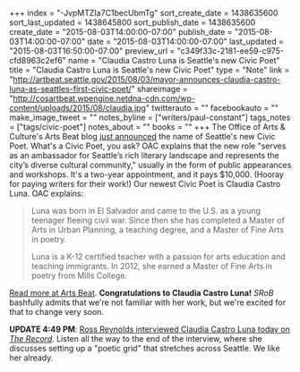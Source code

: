 +++
index = "-JvpMTZIa7C1becUbmTg"
sort_create_date = 1438635600
sort_last_updated = 1438645800
sort_publish_date = 1438635600
create_date = "2015-08-03T14:00:00-07:00"
publish_date = "2015-08-03T14:00:00-07:00"
date = "2015-08-03T14:00:00-07:00"
last_updated = "2015-08-03T16:50:00-07:00"
preview_url = "c349f33c-2181-ee59-c975-cfd8963c2ef6"
name = "Claudia Castro Luna is Seattle's new Civic Poet"
title = "Claudia Castro Luna is Seattle's new Civic Poet"
type = "Note"
link = "http://artbeat.seattle.gov/2015/08/03/mayor-announces-claudia-castro-luna-as-seattles-first-civic-poet/"
shareimage = "http://cosartbeat.wpengine.netdna-cdn.com/wp-content/uploads/2015/08/claudia.jpg"
twitterauto = ""
facebookauto = ""
make_image_tweet = ""
notes_byline = ["writers/paul-constant"]
tags_notes = ["tags/civic-poet"]
notes_about = ""
books = ""
+++
The Office of Arts & Culture's Arts Beat blog [just announced](http://artbeat.seattle.gov/2015/08/03/mayor-announces-claudia-castro-luna-as-seattles-first-civic-poet/) the name of Seattle's new Civic Poet. What's a Civic Poet, you ask? OAC explains that the new role "serves as an ambassador for Seattle’s rich literary landscape and represents the city’s diverse cultural community," usually in the form of public appearances and workshops. It's a two-year appointment, and it pays $10,000. (Hooray for paying writers for their work!) Our newest Civic Poet is Claudia Castro Luna. OAC explains:

<blockquote>Luna was born in El Salvador and came to the U.S. as a young teenager fleeing civil war. Since then she has completed a Master of Arts in Urban Planning, a teaching degree, and a Master of Fine Arts in poetry.

Luna is a K-12 certified teacher with a passion for arts education and teaching immigrants. In 2012, she earned a Master of Fine Arts in poetry from Mills College.</blockquote>

[Read more at Arts Beat](http://artbeat.seattle.gov/2015/08/03/mayor-announces-claudia-castro-luna-as-seattles-first-civic-poet/). **Congratulations to Claudia Castro Luna!** *SRoB* bashfully admits that we're not familiar with her work, but we're excited for that to change very soon.

**UPDATE 4:49 PM**: [Ross Reynolds interviewed Claudia Castro Luna today on *The Record*](http://kuow.org/post/meet-seattles-first-civic-poet-claudia-castro-luna). Listen all the way to the end of the interview, where she discusses setting up a "poetic grid" that stretches across Seattle. We like her already.